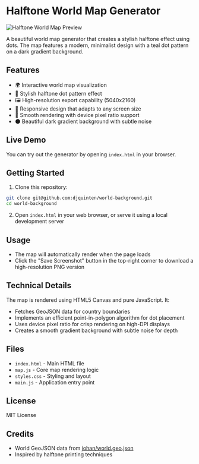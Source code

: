 # Halftone World Map Generator

![Halftone World Map Preview](./.github/preview.png)

A beautiful world map generator that creates a stylish halftone effect using dots. The map features a modern, minimalist design with a teal dot pattern on a dark gradient background.

## Features

- 🌍 Interactive world map visualization
- 🎨 Stylish halftone dot pattern effect
- 🖼️ High-resolution export capability (5040x2160)
- 📱 Responsive design that adapts to any screen size
- 🎯 Smooth rendering with device pixel ratio support
- 🌑 Beautiful dark gradient background with subtle noise

## Live Demo

You can try out the generator by opening `index.html` in your browser.

## Getting Started

1. Clone this repository:
```bash
git clone git@github.com:djquinten/world-background.git
cd world-background
```

2. Open `index.html` in your web browser, or serve it using a local development server

## Usage

- The map will automatically render when the page loads
- Click the "Save Screenshot" button in the top-right corner to download a high-resolution PNG version

## Technical Details

The map is rendered using HTML5 Canvas and pure JavaScript. It:
- Fetches GeoJSON data for country boundaries
- Implements an efficient point-in-polygon algorithm for dot placement
- Uses device pixel ratio for crisp rendering on high-DPI displays
- Creates a smooth gradient background with subtle noise for depth

## Files

- `index.html` - Main HTML file
- `map.js` - Core map rendering logic
- `styles.css` - Styling and layout
- `main.js` - Application entry point

## License

MIT License

## Credits

- World GeoJSON data from [johan/world.geo.json](https://github.com/johan/world.geo.json)
- Inspired by halftone printing techniques 